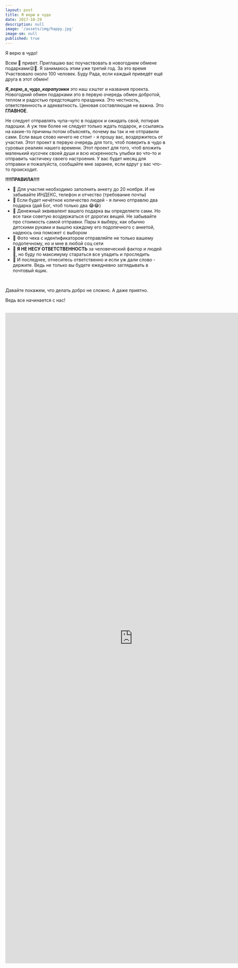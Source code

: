 ```yaml
---
layout: post
title: Я верю в чудо
date: 2017-10-29
description: null
image: '/assets/img/happy.jpg'
image-sm: null
published: true
---
```

Я верю в чудо!

Всем 👋 привет. Приглашаю вас поучаствовать в новогоднем обмене подарками😜🤗. 
Я занимаюсь этим уже третий год. За это время Участвовало около 100 человек. 
Буду Рада, если каждый приведёт ещё друга в этот обмен!

**_Я_верю_в_чудо_карапузики_** это наш хэштег и названия проекта. Новогодний обмен подарками это 
в первую очередь обмен добротой, теплом и радостью предстоящего праздника. 
Это честность, ответственность и адекватность. 
Ценовая составляющая не важна. Это **ГЛАВНОЕ**.
 
Не следует отправлять чупа-чупс в подарок и ожидать свой, потирая ладошки. 
А уж тем более не следует только ждать подарок, и ссылаясь на какие-то причины потом объяснять, 
почему вы так и не отправили сами. Если ваше слово ничего не стоит - я прошу вас, воздержитесь от участия. 
Этот проект в первую очередь для того, чтоб поверить в чудо в суровых реалиях нашего времени. 
Этот проект для того, чтоб вложить маленький кусочек своей души и всю искренность улыбки во что-то и 
отправить частичеку своего настроения. 
У вас будет месяц для отправки и пожалуйста, сообщайте мне заранее, если вдруг у вас что-то происходит. 

**‼‼ПРАВИЛА‼‼**

- 🎁 Для участия необходимо заполнить анкету до 20 ноября. И не забывайте ИНДЕКС, телефон и отчество (требование почты)
- 🎁 Если будет нечётное количество людей - я лично отправлю два подарка (дай Бог, чтоб только два 😂😂)
- 🎁 Денежный эквивалент вашего подарка вы определяете сами. Но все таки советую воздержаться от дорогих вещей. Не забывайте про стоимость самой отправки. Пары я выберу, как обычно детскими руками и вышлю каждому его подопечного с анкетой, надеюсь она поможет с выбором
- 🎁 Фото чека с идентификатором отправляйте не только вашему подопечному, но и мне в любой соц сети
- 🎁 **Я НЕ НЕСУ ОТВЕТСТВЕННОСТЬ** за человеческий фактор и людей 💩, но буду по максимуму стараться все уладить и проследить
- 🎁 И последнее, отнеситесь ответственно и если уж дали слово - держите. Ведь не только вы будете ежедневно заглядывать в почтовый ящик.

<br/>

Давайте покажем, что делать добро не сложно. А даже приятно. 

Ведь все начинается с нас!

<br/>

<iframe src="https://docs.google.com/forms/d/e/1FAIpQLSePvUJ_-arOAn488zV562zUlKxk_Fo_2Sg8OeV8z6b1uCAECg/viewform?embedded=true" width="800" height="2040" frameborder="0" marginheight="0" marginwidth="0">Загрузка...</iframe>
